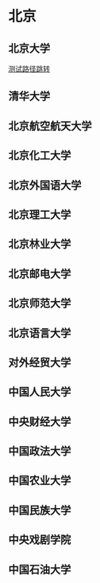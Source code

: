# 北京


## 北京大学
[测试路径跳转](../pku/)

## 清华大学

## 北京航空航天大学

## 北京化工大学

## 北京外国语大学

## 北京理工大学

## 北京林业大学

## 北京邮电大学

## 北京师范大学

## 北京语言大学

## 对外经贸大学

## 中国人民大学

## 中央财经大学

## 中国政法大学

## 中国农业大学

## 中国民族大学

## 中央戏剧学院

## 中国石油大学

